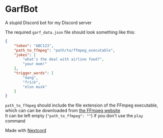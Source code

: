 # GarfBot

A stupid Discord bot for my Discord server

The required `garf_data.json` file should look something like this:
```json
{
    "token": "ABC123",
    "path_to_ffmpeg": "path/to/ffmpeg_executable",
    "jokes": [
        "what's the deal with airline food?",
        "your mom!"
    ],
    "trigger_words": [
        "dang",
        "frick",
        "elon musk"
    ]
}
```
`path_to_ffmpeg` should include the file extension of the FFmpeg executable, which can can be downloaded from [the FFmpeg website](https://ffmpeg.org/)  
It can be left empty (`"path_to_ffmpeg": ""`) if you don't use the `play` command

Made with [Nextcord](https://github.com/nextcord/nextcord)
